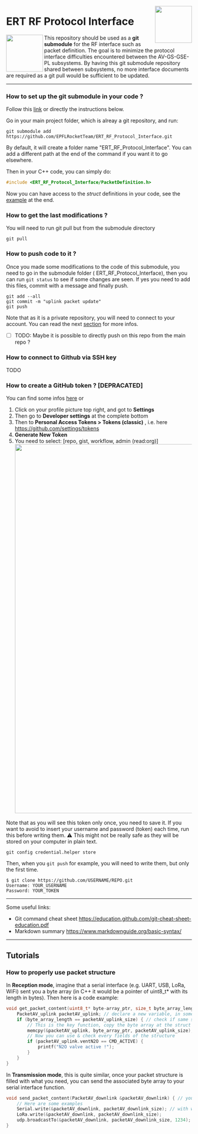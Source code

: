 [<img src="https://user-images.githubusercontent.com/28660469/227711535-03fd1d77-1fad-4e00-9703-57e4a85180ed.png" width=100 align="right" >](https://epflrocketteam.ch/)

# ERT RF Protocol Interface

<img src="https://user-images.githubusercontent.com/28660469/227712654-80d11d6f-1579-4451-bb96-b4893685d71e.png" width=100 align="left">

This repository should be used as a **git submodule** for the RF interface such as packet definition.
The goal is to minimize the protocol interface difficulties encountered between the AV-GS-GSE-PL subsystems.
By having this git submodule repository shared between subsystems, no more interface documents are required as a git
pull would be sufficient to be updated.

___________________________________________________________

### How to set up the git submodule in your code ?

Follow this [link](https://git-scm.com/book/en/v2/Git-Tools-Submodules) or directly the instructions below.

Go in your main project folder, which is alreay a git repository, and run:

```
git submodule add https://github.com/EPFLRocketTeam/ERT_RF_Protocol_Interface.git
```

By default, it will create a folder name "ERT_RF_Protocol_Interface". You can add a different path at the end of the
command if you want it to go elsewhere.

Then in your C++ code, you can simply do:

```cpp
#include <ERT_RF_Protocol_Interface/PacketDefinition.h>
```

Now you can have access to the *struct* definitions in your code, see
the [example](#how-to-properly-use-packet-structure) at the end.

### How to get the last modifications ?

You will need to run git pull but from the submodule directory

```
git pull
```

### How to push code to it ?

Once you made some modifications to the code of this submodule, you need to go in the submodule folder (
ERT_RF_Protocol_Interface), then you can run `git status` to see if some changes are seen. If yes you need to add this
files, commit with a message and finally push.

```
git add --all
git commit -m "uplink packet update"
git push
```

Note that as it is a private repository, you will need to connect to your account. You can read the
next [section](#how-to-create-a-github-token-) for more infos.

- [ ] TODO: Maybe it is possible to directly push on this repo from the main repo ?

### How to connect to Github via SSH key

TODO

### How to create a GitHub token ? [DEPRACATED]

You can find some
infos [here](https://docs.github.com/fr/authentication/keeping-your-account-and-data-secure/creating-a-personal-access-token)
or

1. Click on your profile picture top right, and got to **Settings**
2. Then go to **Developer settings** at the complete bottom
3. Then to **Personal Access Tokens > Tokens (classic)** , i.e. here https://github.com/settings/tokens
4. **Generate New Token**
5. You need to select: [repo, gist, workflow, admin (read:org)]
   <img src="https://user-images.githubusercontent.com/28660469/227711049-973ce670-d139-44f8-9eeb-8125b7475126.png" width=1000 >

Note that as you will see this token only once, you need to save it.
If you want to avoid to insert your username and password (token) each time, run this before writing them.
:warning: This might not be really safe as they will be stored on your computer in plain text.

```
git config credential.helper store
```

Then, when you `git push` for example, you will need to write them, but only the first time.

```
$ git clone https://github.com/USERNAME/REPO.git
Username: YOUR_USERNAME
Password: YOUR_TOKEN
```

_______________________________________________________
Some useful links:

* Git command cheat sheet https://education.github.com/git-cheat-sheet-education.pdf
* Markdown summary https://www.markdownguide.org/basic-syntax/

______________________________________

## Tutorials

### How to properly use packet structure

In **Reception mode**, imagine that a serial interface (e.g. UART, USB, LoRa, WiFi) sent you a byte array (in C++ it
would be a pointer of uint8_t* with its length in bytes). Then here is a code example:

```cpp
void get_packet_content(uint8_t* byte-array_ptr, size_t byte_array_length) {  // arguments given by serial interface
    PacketAV_uplink packetAV_uplink; // declare a new variable, in some case it may required dynamic allocation
    if (byte_array_length == packetAV_uplink_size) { // check if same size, but you should use a better method
        // This is the key function, copy the byte array at the struct address
        memcpy(&packetAV_uplink, byte_array_ptr, packetAV_uplink_size);
        // Now you can use & check every fields of the structure
        if (packetAV_uplink.ventN2O == CMD_ACTIVE) {
            printf("N2O valve active !");
        }
    }
}
```

In **Transmission mode**, this is quite similar, once your packet structure is filled with what you need, you can send
the associated byte array to your serial interface function.

```cpp
void send_packet_content(PacketAV_downlink &packetAV_downlink) { // you can pass the pointer directly or by reference
    // Here are some examples
    Serial.write(&packetAV_downlink, packetAV_downlink_size); // with write(uint8_t* byte_array, size_t size) 
    LoRa.write(&packetAV_downlink, packetAV_downlink_size);
    udp.broadcastTo(&packetAV_downlink, packetAV_downlink_size, 1234); // UDP broadcast on port 1234
}
```
